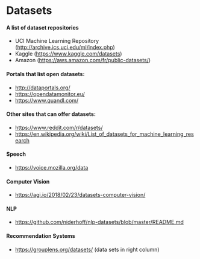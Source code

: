# Datasets

#### A list of dataset repositories

- UCI Machine Learning Repository (http://archive.ics.uci.edu/ml/index.php)
- Kaggle (https://www.kaggle.com/datasets)
- Amazon (https://aws.amazon.com/fr/public-datasets/)

#### Portals that list open datasets:

- http://dataportals.org/
- https://opendatamonitor.eu/
- https://www.quandl.com/

#### Other sites that can offer datasets:

- https://www.reddit.com/r/datasets/
- https://en.wikipedia.org/wiki/List_of_datasets_for_machine_learning_research

#### Speech
- https://voice.mozilla.org/data

#### Computer Vision

- https://agi.io/2018/02/23/datasets-computer-vision/

#### NLP

- https://github.com/niderhoff/nlp-datasets/blob/master/README.md

#### Recommendation Systems

- https://grouplens.org/datasets/ (data sets in right column)